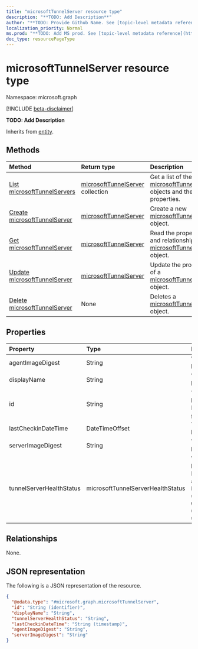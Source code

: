 ```yaml
---
title: "microsoftTunnelServer resource type"
description: "**TODO: Add Description**"
author: "**TODO: Provide Github Name. See [topic-level metadata reference](https://msgo.azurewebsites.net/add/document/guidelines/metadata.html#topic-level-metadata)**"
localization_priority: Normal
ms.prod: "**TODO: Add MS prod. See [topic-level metadata reference](https://msgo.azurewebsites.net/add/document/guidelines/metadata.html#topic-level-metadata)**"
doc_type: resourcePageType
---
```


# microsoftTunnelServer resource type

Namespace: microsoft.graph

[!INCLUDE [beta-disclaimer](../../includes/beta-disclaimer.md)]

**TODO: Add Description**


Inherits from [entity](../resources/entity.md).

## Methods
|Method|Return type|Description|
|:---|:---|:---|
|[List microsoftTunnelServers](../api/microsofttunnelserver-list.md)|[microsoftTunnelServer](../resources/microsofttunnelserver.md) collection|Get a list of the [microsoftTunnelServer](../resources/microsofttunnelserver.md) objects and their properties.|
|[Create microsoftTunnelServer](../api/microsofttunnelserver-create.md)|[microsoftTunnelServer](../resources/microsofttunnelserver.md)|Create a new [microsoftTunnelServer](../resources/microsofttunnelserver.md) object.|
|[Get microsoftTunnelServer](../api/microsofttunnelserver-get.md)|[microsoftTunnelServer](../resources/microsofttunnelserver.md)|Read the properties and relationships of a [microsoftTunnelServer](../resources/microsofttunnelserver.md) object.|
|[Update microsoftTunnelServer](../api/microsofttunnelserver-update.md)|[microsoftTunnelServer](../resources/microsofttunnelserver.md)|Update the properties of a [microsoftTunnelServer](../resources/microsofttunnelserver.md) object.|
|[Delete microsoftTunnelServer](../api/microsofttunnelserver-delete.md)|None|Deletes a [microsoftTunnelServer](../resources/microsofttunnelserver.md) object.|

## Properties
|Property|Type|Description|
|:---|:---|:---|
|agentImageDigest|String|**TODO: Add Description**|
|displayName|String|**TODO: Add Description**|
|id|String|**TODO: Add Description** Inherited from [entity](../resources/entity.md)|
|lastCheckinDateTime|DateTimeOffset|**TODO: Add Description**|
|serverImageDigest|String|**TODO: Add Description**|
|tunnelServerHealthStatus|microsoftTunnelServerHealthStatus|**TODO: Add Description**. Possible values are: `unknown`, `healthy`, `unhealthy`, `warning`, `offline`, `upgradeInProgress`, `upgradeFailed`.|

## Relationships
None.

## JSON representation
The following is a JSON representation of the resource.
<!-- {
  "blockType": "resource",
  "keyProperty": "id",
  "@odata.type": "microsoft.graph.microsoftTunnelServer",
  "baseType": "microsoft.graph.entity",
  "openType": false
}
-->
``` json
{
  "@odata.type": "#microsoft.graph.microsoftTunnelServer",
  "id": "String (identifier)",
  "displayName": "String",
  "tunnelServerHealthStatus": "String",
  "lastCheckinDateTime": "String (timestamp)",
  "agentImageDigest": "String",
  "serverImageDigest": "String"
}
```

